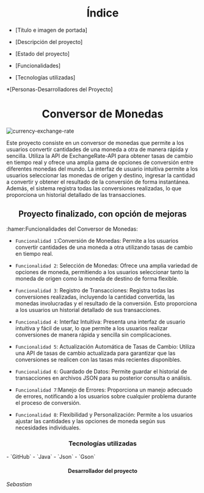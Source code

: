 <h1 align="center"> Índice </h1>

* [Título e imagen de portada]

* [Descripción del proyecto]

* [Estado del proyecto]

* [Funcionalidades]
  
* [Tecnologías utilizadas]

*[Personas-Desarrolladores del Proyecto]




<h1 align="center"> Conversor de Monedas </h1>

![currency-exchange-rate](https://github.com/sebacho02/ConversorMonedas/assets/158181592/5fb06a3c-8f7f-4761-949b-bff9e633b7b6)

Este proyecto consiste en un conversor de monedas que permite a los usuarios convertir cantidades de una moneda a otra de manera rápida y sencilla. Utiliza la API de ExchangeRate-API para obtener tasas de cambio en tiempo real y ofrece una amplia gama de opciones de conversión entre diferentes monedas del mundo. La interfaz de usuario intuitiva permite a los usuarios seleccionar las monedas de origen y destino, ingresar la cantidad a convertir y obtener el resultado de la conversión de forma instantánea. Además, el sistema registra todas las conversiones realizadas, lo que proporciona un historial detallado de las transacciones.

<h2 align="center"> Proyecto finalizado, con opción de mejoras </h2>

:hamer:Funcionalidades del Conversor de Monedas:
- `Funcionalidad 1`:Conversión de Monedas: Permite a los usuarios convertir cantidades de una moneda a otra utilizando tasas de cambio en tiempo real.

- `Funcionalidad 2`: Selección de Monedas: Ofrece una amplia variedad de opciones de moneda, permitiendo a los usuarios seleccionar tanto la moneda de origen como la moneda de destino de forma flexible.

- `Funcionalidad 3`: Registro de Transacciones: Registra todas las conversiones realizadas, incluyendo la cantidad convertida, las monedas involucradas y el resultado de la conversión. Esto proporciona a los usuarios un historial detallado de sus transacciones.

- `Funcionalidad 4`: Interfaz Intuitiva: Presenta una interfaz de usuario intuitiva y fácil de usar, lo que permite a los usuarios realizar conversiones de manera rápida y sencilla sin complicaciones.

- `Funcionalidad 5`: Actualización Automática de Tasas de Cambio: Utiliza una API de tasas de cambio actualizada para garantizar que las conversiones se realicen con las tasas más recientes disponibles.

- `Funcionalidad 6`: Guardado de Datos: Permite guardar el historial de transacciones en archivos JSON para su posterior consulta o análisis.

- `Funcionalidad 7`:Manejo de Errores: Proporciona un manejo adecuado de errores, notificando a los usuarios sobre cualquier problema durante el proceso de conversión.
-  `Funcionalidad 8`: Flexibilidad y Personalización: Permite a los usuarios ajustar las cantidades y las opciones de moneda según sus necesidades individuales.

<h3 align="center"> Tecnologías utilizadas </h3>
- `GitHub`
- `Java`
- `Json`
- `Gson`

<h4 align="center"> Desarrollador del proyecto </h4>

*Sebastian* 


